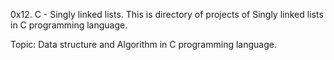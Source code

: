 0x12. C - Singly linked lists.
This is directory of projects of Singly linked lists in C programming language.

Topic: Data structure and Algorithm in C programming language.
